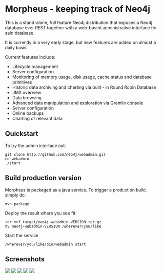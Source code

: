 Morpheus - keeping track of Neo4j
=================================

This is a stand-alone, 
full feature Neo4j distribution that exposes a Neo4j database over 
REST together with a web-based administrative interface for said database.

It is currently in a very early stage, but new features are added on almost a daily basis.

Current features include:

<ul>
    <li>Lifecycle management</li>
    <li>Server configuration</li>
    <li>Monitoring of memory usage, disk usage, cache status and database primitives</li>
    <li>Historic data archiving and charting via built - in Round Robin Database</li>
    <li>JMX overview</li>
    <li>Data browsing</li>
    <li>Advanced data manipulation and exploration via Gremlin console</li>
    <li>Server configuration</li>
    <li>Online backups</li>
    <li>Charting of relevant data</li>
</ul>

Quickstart
------------
To try the admin interface out:

	git clone http://github.com/neo4j/webadmin.git
	cd webadmin
	./start
	

Build production version
------------------------
Morpheus is packaged as a java service. To trigger a production build, simply do:

	mvn package
	
Deploy the result where you see fit:

	tar xvf target/neo4j-webadmin-VERSION.tar.gz
	mv neo4j-webadmin-VERSION /wherever/you/like
	
Start the service

	/wherever/you/like/bin/webadmin start
	
	
Screenshots 
-----------

<a href="http://github.com/neo4j/webadmin/raw/master/src/main/screenshots/dashboard.jpg"><img src="http://github.com/neo4j/webadmin/raw/master/src/main/screenshots/dashboard-small.jpg" /></a>
<a href="http://github.com/neo4j/webadmin/raw/master/src/main/screenshots/data.jpg"><img src="http://github.com/neo4j/webadmin/raw/master/src/main/screenshots/data-small.jpg" /></a>
<a href="http://github.com/neo4j/webadmin/raw/master/src/main/screenshots/gremlin.jpg"><img src="http://github.com/neo4j/webadmin/raw/master/src/main/screenshots/gremlin-small.jpg" /></a>
<a href="http://github.com/neo4j/webadmin/raw/master/src/main/screenshots/settings.jpg"><img src="http://github.com/neo4j/webadmin/raw/master/src/main/screenshots/settings-small.jpg" /></a>
<a href="http://github.com/neo4j/webadmin/raw/master/src/main/screenshots/backup.jpg"><img src="http://github.com/neo4j/webadmin/raw/master/src/main/screenshots/backup-small.jpg" /></a>
